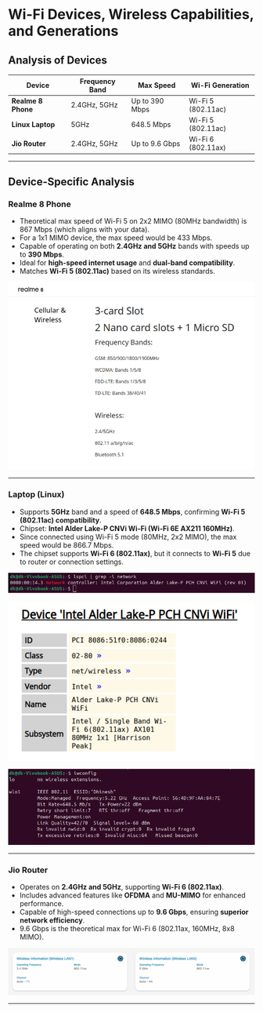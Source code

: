 # Wi-Fi Devices, Wireless Capabilities, and Generations

## Analysis of Devices  

| Device           | Frequency Band  | Max Speed    | Wi-Fi Generation |
|-----------------|---------------|-------------|----------------|
| **Realme 8 Phone**  | 2.4GHz, 5GHz  | Up to 390 Mbps | Wi-Fi 5 (802.11ac) |
| **Linux Laptop**   | 5GHz          | 648.5 Mbps  | Wi-Fi 5 (802.11ac) |
| **Jio Router**     | 2.4GHz, 5GHz  | Up to 9.6 Gbps | Wi-Fi 6 (802.11ax) |

---

## **Device-Specific Analysis**  

### **Realme 8 Phone**  
- Theoretical max speed of Wi-Fi 5 on 2x2 MIMO (80MHz bandwidth) is 867 Mbps (which aligns with your data).
- For a 1x1 MIMO device, the max speed would be 433 Mbps.
- Capable of operating on both **2.4GHz and 5GHz** bands with speeds up to **390 Mbps**.  
- Ideal for **high-speed internet usage** and **dual-band compatibility**.  
- Matches **Wi-Fi 5 (802.11ac)** based on its wireless standards.  

![Phone](images/1.%20phone.png)

---

### **Laptop (Linux)**  
- Supports **5GHz** band and a speed of **648.5 Mbps**, confirming **Wi-Fi 5 (802.11ac) compatibility**.  
- Chipset: **Intel Alder Lake-P CNVi Wi-Fi (Wi-Fi 6E AX211 160MHz)**.  
- Since connected using Wi-Fi 5 mode (80MHz, 2x2 MIMO), the max speed would be 866.7 Mbps.
- The chipset supports **Wi-Fi 6 (802.11ax)**, but it connects to **Wi-Fi 5** due to router or connection settings.  

![Wifi card](images/2.%20lap_wifi_card.png)

![Support](images/3.%20lap.png)

![iwconfig](images/5.%20iwconfig.png)

---

### **Jio Router**  
- Operates on **2.4GHz and 5GHz**, supporting **Wi-Fi 6 (802.11ax)**.  
- Includes advanced features like **OFDMA** and **MU-MIMO** for enhanced performance.  
- Capable of high-speed connections up to **9.6 Gbps**, ensuring **superior network efficiency**.  
- 9.6 Gbps is the theoretical max for Wi-Fi 6 (802.11ax, 160MHz, 8x8 MIMO).

![Router](images/4.%20router.png)

---